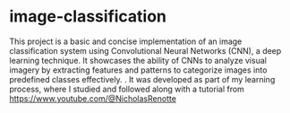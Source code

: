 # image-classification
This project is a basic and concise implementation of an image classification system using Convolutional Neural Networks (CNN), a deep learning technique. It showcases the ability of CNNs to analyze visual imagery by extracting features and patterns to categorize images into predefined classes effectively.
. It was developed as part of my learning process, where I studied and followed along with a tutorial from https://www.youtube.com/@NicholasRenotte
